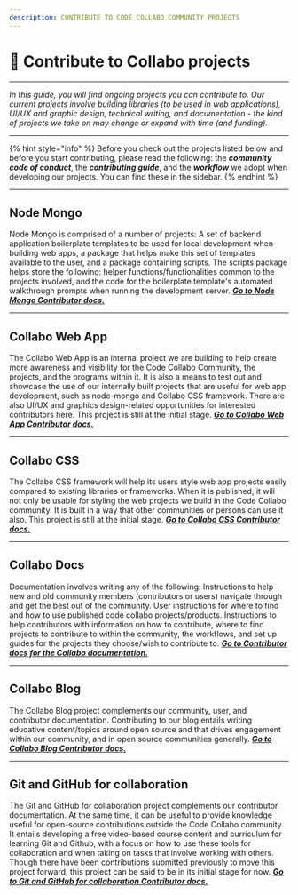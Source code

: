 ```yaml
---
description: CONTRIBUTE TO CODE COLLABO COMMUNITY PROJECTS
---
```


# 👷 Contribute to Collabo projects

***

_In this guide, you will find ongoing projects you can contribute to. Our current projects involve building libraries (to be used in web applications), UI/UX and graphic design, technical writing, and documentation - the kind of projects we take on may change or expand with time (and funding)._

***

{% hint style="info" %}
Before you check out the projects listed below and before you start contributing, please read the following: the _**community code of conduct**_, the _**contributing guide**_, and the _**workflow**_ we adopt when developing our projects. You can find these in the sidebar.
{% endhint %}

***

## Node Mongo

Node Mongo is comprised of a number of projects: A set of backend application boilerplate templates to be used for local development when building web apps, a package that helps make this set of templates available to the user, and a package containing scripts. The scripts package helps store the following: helper functions/functionalities common to the projects involved, and the code for the boilerplate template's automated walkthrough prompts when running the development server. [_**Go to Node Mongo Contributor docs.**_](https://code-collabo.gitbook.io/collabo-contributor/node-mongo-project/doc-pages-not-yet-available)

***

## Collabo Web App

The Collabo Web App is an internal project we are building to help create more awareness and visibility for the Code Collabo Community, the projects, and the programs within it. It is also a means to test out and showcase the use of our internally built projects that are useful for web app development, such as node-mongo and Collabo CSS framework. There are also UI/UX and graphics design-related opportunities for interested contributors here. This project is still at the initial stage. [_**Go to Collabo Web App Contributor docs.**_](https://code-collabo.gitbook.io/collabo-contributor/collabo-web-app-project/doc-pages-not-yet-available)

***

## Collabo CSS

The Collabo CSS framework will help its users style web app projects easily compared to existing libraries or frameworks. When it is published, it will not only be usable for styling the web projects we build in the Code Collabo community. It is built in a way that other communities or persons can use it also. This project is still at the initial stage. [_**Go to Collabo CSS Contributor docs.**_](https://code-collabo.gitbook.io/collabo-contributor/collabo-css-project/doc-pages-not-yet-available)

***

## Collabo Docs

Documentation involves writing any of the following: Instructions to help new and old community members (contributors or users) navigate through and get the best out of the community. User instructions for where to find and how to use published code collabo projects/products. Instructions to help contributors with information on how to contribute, where to find projects to contribute to within the community, the workflows, and set up guides for the projects they choose/wish to contribute to. [_**Go to Contributor docs for the Collabo documentation.**_](https://code-collabo.gitbook.io/collabo-contributor/collabo-documentation-projects/doc-pages-not-yet-available)

***

## Collabo Blog

The Collabo Blog project complements our community, user, and contributor documentation. Contributing to our blog entails writing educative content/topics around open source and that drives engagement within our community, and in open source communities generally. [_**Go to Collabo Blog Contributor docs.**_](https://code-collabo.gitbook.io/collabo-contributor/collabo-blog-project/doc-pages-not-yet-available)

***

## Git and GitHub for collaboration

The Git and GitHub for collaboration project complements our contributor documentation. At the same time, it can be useful to provide knowledge useful for open-source contributions outside the Code Collabo community. It entails developing a free video-based course content and curriculum for learning Git and Github, with a focus on how to use these tools for collaboration and when taking on tasks that involve working with others. Though there have been contributions submitted previously to move this project forward, this project can be said to be in its initial stage for now. [_**Go to Git and GitHub for collaboration Contributor docs.**_](https://code-collabo.gitbook.io/collabo-contributor/git-and-github-for-collaboration-project/doc-pages-not-yet-available)
